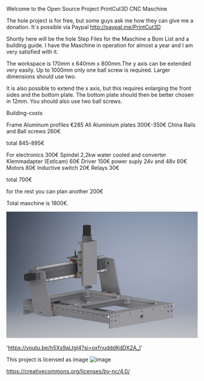 Welcome to the Open Source Project PrintCut3D CNC Maschine

The hole project is for free, but some guys ask me how they can give me a donation. It`s possible via Paypal
http://paypal.me/PrintCut3D

Shortly here will be the hole Step Files for the Maschine a Bom List and a building guide. I have the Maschine in operation for almost a year and I am very satisfied with it. 

The workspace is 170mm x 640mm x 800mm.The y axis can be extended very easily.  Up to 1000mm only one ball screw is required. Larger dimensions should use two.
 
It is also possible to extend the x axis, but this requires enlarging the front sides and the bottom plate.  The bottom plate should then be better chosen in 12mm.  You should also use two ball screws.

Building-costs

Frame
Aluminum profiles €285
All Aluminium plates 300€-350€
China Rails and Ball screws 260€

total 845-895€

For electronics
300€ Spindel 2,2kw water cooled and converter
Klemmadapter (Estlcam) 60€
Driver 150€
power suply 24v and 48v 60€
Motors 80€
Inductive switch 20€
Relays 30€

total 700€

for the rest you can plan another 200€

Total maschine is 1800€. 




![PrintCut3D CNC](https://github.com/flybasti/PrintCut3D-CNC/blob/9f335cc5e37ae0fcaeacb31115ba7858e9e7db33/cnc.jpg)

'https://youtu.be/h5Xs9aLtgl4?si=oxfnudddKdDX2A_I'


This project is licensed as image
![image](https://github.com/flybasti/PrintCut3D-CNC-Fr-se/assets/99893520/7a0d3cca-0b39-4d3c-9407-bddf9b343ce8)

https://creativecommons.org/licenses/by-nc/4.0/
